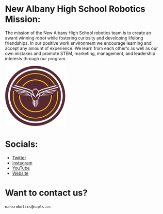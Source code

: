 # New Albany High School Robotics Mission:

The mission of the New Albany High School robotics team is to create an award winning robot while fostering curiosity and developing lifelong friendships. In our positive work environment we encourage learning and accept any amount of experience. We learn from each other's as well as our own mistakes and promote STEM, marketing, management, and leadership interests through our program.

<img src="/Assets/NAHS_Robotics_Logo.png" alt="NAHS Robotics" width="200"/>

# Socials: 
- [Twitter](https://twitter.com/FRC5667)
- [Instagram](https://instagram.com/DigitalEagles5667)
- [YouTube](https://youtube.com/@DigitalEagles5667)
- [Website](https://nahsrobotics.org)

# Want to contact us?

`nahsrobotics@napls.us`
